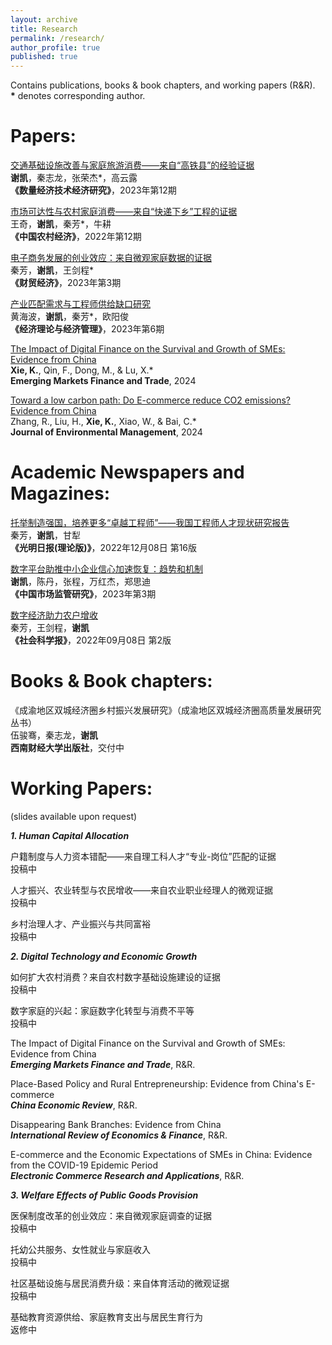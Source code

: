 ```yaml
---
layout: archive
title: Research
permalink: /research/
author_profile: true
published: true
---
```


Contains publications, books & book chapters, and working papers (R&R).<br>
**\*** denotes corresponding author.

Papers: 
======
[交通基础设施改善与家庭旅游消费——来自“高铁县”的经验证据](https://kns.cnki.net/kcms2/article/abstract?v=3uoqIhG8C45S0n9fL2suRadTyEVl2pW9UrhTDCdPD64IA6cfqkuuZwo38F5tCK_4tgCZN1wj3h3oBdu-TBhb_FBHX9Qp1qxa&uniplatform=NZKPT)<br>
**谢凯**，秦志龙，张荣杰*，高云露<br>
**《数量经济技术经济研究》**，2023年第12期

[市场可达性与农村家庭消费——来自“快递下乡”工程的证据](http://crecrs-zgncjj.ajcass.org/Magazine/Show/84492)<br>
王奇，**谢凯**，秦芳*，牛耕<br>
**《中国农村经济》**，2022年第12期

[电子商务发展的创业效应：来自微观家庭数据的证据](http://cmjj.ajcass.org/Magazine/Show?ID=939)<br>
秦芳，**谢凯**，王剑程*<br>
**《财贸经济》**，2023年第3期

[产业匹配需求与工程师供给缺口研究](https://kns.cnki.net/kcms2/article/abstract?v=3uoqIhG8C44YLTlOAiTRKibYlV5Vjs7ioT0BO4yQ4m_mOgeS2ml3UAdMqQkwSXjJ94fURQO5KTdm6F3belbEgO41CnIeNPId&uniplatform=NZKPT)<br>
黄海波，**谢凯**，秦芳*，欧阳俊<br>
**《经济理论与经济管理》**，2023年第6期

[The Impact of Digital Finance on the Survival and Growth of SMEs: Evidence from China](https://www.tandfonline.com/doi/abs/10.1080/1540496X.2024.2332392)<br>
**Xie, K.**, Qin, F., Dong, M., & Lu, X.*<br>
**Emerging Markets Finance and Trade**, 2024

[Toward a low carbon path: Do E-commerce reduce CO2 emissions? Evidence from China](https://www.sciencedirect.com/science/article/abs/pii/S0301479723025938)<br>
Zhang, R., Liu, H., **Xie, K.**, Xiao, W., & Bai, C.*<br>
**Journal of Environmental Management**, 2024


Academic Newspapers and Magazines: 
======
[托举制造强国，培养更多“卓越工程师”——我国工程师人才现状研究报告](https://epaper.gmw.cn/gmrb/html/2022-12/08/nw.D110000gmrb_20221208_1-16.htm)<br>
秦芳，**谢凯**，甘犁<br>
**《光明日报(理论版)》**，2022年12月08日 第16版

[数字平台助推中小企业信心加速恢复：趋势和机制](https://kns.cnki.net/kcms2/article/abstract?v=3uoqIhG8C44YLTlOAiTRKibYlV5Vjs7ioT0BO4yQ4m_mOgeS2ml3UDrL-YceOCIulxFoR5-cuTv4Vkd-dCYxIyF81ezJlt7M&uniplatform=NZKPT)<br>
**谢凯**，陈丹，张程，万红杰，郑思迪<br>
**《中国市场监管研究》**，2023年第3期

[数字经济助力农户增收](http://epaper.routeryun.com/Article/index/aid/7163431.html)<br>
秦芳，王剑程，**谢凯**<br>
**《社会科学报》**，2022年09月08日 第2版

Books & Book chapters: 
======
《成渝地区双城经济圈乡村振兴发展研究》（成渝地区双城经济圈高质量发展研究丛书）<br>
伍骏骞，秦志龙，**谢凯**<br>
**西南财经大学出版社**，交付中

Working Papers:
======
(slides available upon request)

_**1. Human Capital Allocation**_

户籍制度与人力资本错配——来自理工科人才“专业-岗位”匹配的证据<br>
投稿中

人才振兴、农业转型与农民增收——来自农业职业经理人的微观证据<br>
投稿中

乡村治理人才、产业振兴与共同富裕<br>
投稿中

_**2. Digital Technology and Economic Growth**_

如何扩大农村消费？来自农村数字基础设施建设的证据<br>
投稿中

数字家庭的兴起：家庭数字化转型与消费不平等<br>
投稿中

The Impact of Digital Finance on the Survival and Growth of SMEs: Evidence from China<br>
_**Emerging Markets Finance and Trade**_, R&R.

Place-Based Policy and Rural Entrepreneurship: Evidence from China's E-commerce<br>
_**China Economic Review**_, R&R.

Disappearing Bank Branches: Evidence from China<br>
_**International Review of Economics & Finance**_, R&R.

E-commerce and the Economic Expectations of SMEs in China: Evidence from the COVID-19 Epidemic Period<br>
_**Electronic Commerce Research and Applications**_, R&R.

_**3. Welfare Effects of Public Goods Provision**_

医保制度改革的创业效应：来自微观家庭调查的证据<br>
投稿中

托幼公共服务、女性就业与家庭收入<br>
投稿中

社区基础设施与居民消费升级：来自体育活动的微观证据<br>
投稿中

基础教育资源供给、家庭教育支出与居民生育行为<br>
返修中

